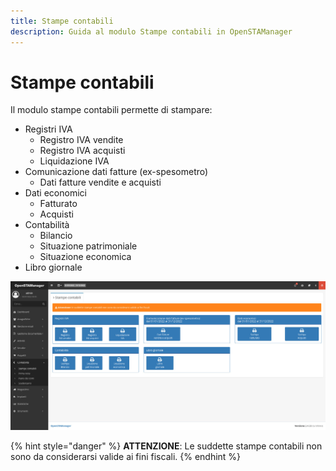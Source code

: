 ```yaml
---
title: Stampe contabili
description: Guida al modulo Stampe contabili in OpenSTAManager
---
```


# Stampe contabili

Il modulo stampe contabili permette di stampare:

* Registri IVA
  * Registro IVA vendite
  * Registro IVA acquisti
  * Liquidazione IVA
* Comunicazione dati fatture (ex-spesometro)
  * Dati fatture vendite e acquisti
* Dati economici
  * Fatturato
  * Acquisti
* Contabilità
  * Bilancio
  * Situazione patrimoniale
  * Situazione economica
* Libro giornale

![](<../../.gitbook/assets/image (60).png>)

{% hint style="danger" %}
**ATTENZIONE**: Le suddette stampe contabili non sono da considerarsi valide ai fini fiscali.
{% endhint %}
